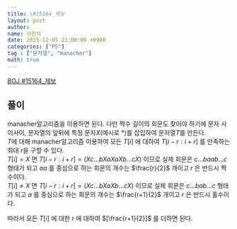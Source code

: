```yaml
---
title: \#15164_제보
layout: post
author:
name: 이민석
date: 2023-12-05 23:00:00 +0900
categories: ["PS"]
tag : ["문자열", "manacher"]
math: true
---
```


[BOJ \#15164_제보](https://www.acmicpc.net/problem/16163)

## 풀이
manacher알고리즘을 이용하면 된다. 다만 짝수 길이의 회문도 찾아야 하기에 문자 사이사이, 문자열의 앞뒤에 특정 문자$X$(예시로 $*$)를 삽입하여 문자열$T$를 만든다.\
$T$에 대해 manacher알고리즘 이용하여 모든 $T[i]$ 에 대하여 $T[i-r:i+r]$ 를 만족하는 최대 $r$을 구할 수 있다. \
$T[i]=X$ 면 $T[i-r:i+r] = (Xc...bXaXaXb...cX)$ 이므로 실제 회문은 $c...baab...c$ 형태가 되고 $aa$ 를 중심으로 하는 회문의 개수는 $\frac{r}{2}$ 개이고 $r$ 은 반드시 짝수이다. \
$T[i] \ne X$ 면 $T[i-r:i+r] = (Xc...bXaXb...cX)$ 이므로 실제 회문은 $c...bab...c$ 형태가 되고 $a$ 를 중심으로 하는 회문의 개수는 $\frac{r+1}{2}$ 개이고 $r$ 은 반드시 홀수이다.

따라서 모든 $T[i]$ 에 대한 $r$ 에 대하여 $[\frac{r+1}{2}]$ 를 더하면 된다.
